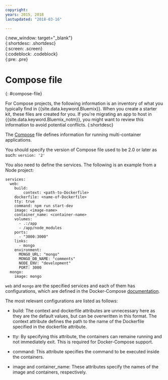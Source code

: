 ```yaml
---
copyright:
years: 2015, 2018
lastupdated: "2018-03-16"

---
```


{:new_window: target="_blank"}  
{:shortdesc: .shortdesc}  
{:screen: .screen}  
{:codeblock: .codeblock}  
{:pre: .pre}  

# Compose file
{: #compose-file}

For Compose projects, the following information is an inventory of what you typically find in {{site.data.keyword.Bluemix}}. When you create a starter kit, these files are created for you. If you're migrating an app to host in {{site.data.keyword.Bluemix_notm}}, you might want to review this information to avoid potential conflicts.
{:shortdesc}

The [Compose](https://docs.docker.com/compose/overview/) file defines information for running multi-container applications.

You should specify the version of Compose file used to be 2.0 or later as such:
`version: '2'`

You also need to define the services. The following is an example from a Node project:
```
services:
  web:
    build:
    	context: <path-to-Dockerfile>
	dockerfile: <name-of-Dockerfile>
    tty: true
    command: npm run start-dev
    image: <image-name>
    container_name: <container-name>
    volumes:
      - .:/app
      - /app/node_modules
    ports:
      - "3000:3000"
    links:
      - mongo
    environment:
      MONGO_URL: "mongo"
      MONGO_DB_NAME: "comments"
      NODE_ENV: "development"
      PORT: 3000
  mongo:
    image: mongo
```

`web` and `mongo` are the specified services and each of them has configurations, which are defined in the Docker-Compose [documentation](https://docs.docker.com/compose/compose-file/compose-file-v2/).

The most relevant configurations are listed as follows:

* build: The context and dockerfile attributes are unnecessary here as they are the default values, but can be overwritten in this format. The context attribute defines the path to the name of the Dockerfile specified in the dockerfile attribute.

* tty: By specifying this attribute, the containers can remaine running and not immediately exit. This is required for Docker-Compose support.

* command: This attribute specifies the command to be executed inside the containers.

* image and container_name: These attributes specify the names of the image and containers, respectively.


